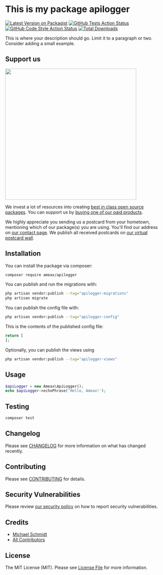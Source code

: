 # This is my package apilogger

[![Latest Version on Packagist](https://img.shields.io/packagist/v/ameax/apilogger.svg?style=flat-square)](https://packagist.org/packages/ameax/apilogger)
[![GitHub Tests Action Status](https://img.shields.io/github/actions/workflow/status/ameax/apilogger/run-tests.yml?branch=main&label=tests&style=flat-square)](https://github.com/ameax/apilogger/actions?query=workflow%3Arun-tests+branch%3Amain)
[![GitHub Code Style Action Status](https://img.shields.io/github/actions/workflow/status/ameax/apilogger/fix-php-code-style-issues.yml?branch=main&label=code%20style&style=flat-square)](https://github.com/ameax/apilogger/actions?query=workflow%3A"Fix+PHP+code+style+issues"+branch%3Amain)
[![Total Downloads](https://img.shields.io/packagist/dt/ameax/apilogger.svg?style=flat-square)](https://packagist.org/packages/ameax/apilogger)

This is where your description should go. Limit it to a paragraph or two. Consider adding a small example.

## Support us

[<img src="https://github-ads.s3.eu-central-1.amazonaws.com/apilogger.jpg?t=1" width="419px" />](https://spatie.be/github-ad-click/apilogger)

We invest a lot of resources into creating [best in class open source packages](https://spatie.be/open-source). You can support us by [buying one of our paid products](https://spatie.be/open-source/support-us).

We highly appreciate you sending us a postcard from your hometown, mentioning which of our package(s) you are using. You'll find our address on [our contact page](https://spatie.be/about-us). We publish all received postcards on [our virtual postcard wall](https://spatie.be/open-source/postcards).

## Installation

You can install the package via composer:

```bash
composer require ameax/apilogger
```

You can publish and run the migrations with:

```bash
php artisan vendor:publish --tag="apilogger-migrations"
php artisan migrate
```

You can publish the config file with:

```bash
php artisan vendor:publish --tag="apilogger-config"
```

This is the contents of the published config file:

```php
return [
];
```

Optionally, you can publish the views using

```bash
php artisan vendor:publish --tag="apilogger-views"
```

## Usage

```php
$apiLogger = new Ameax\ApiLogger();
echo $apiLogger->echoPhrase('Hello, Ameax!');
```

## Testing

```bash
composer test
```

## Changelog

Please see [CHANGELOG](CHANGELOG.md) for more information on what has changed recently.

## Contributing

Please see [CONTRIBUTING](CONTRIBUTING.md) for details.

## Security Vulnerabilities

Please review [our security policy](../../security/policy) on how to report security vulnerabilities.

## Credits

- [Michael Schmidt](https://github.com/69188126+ms-aranes)
- [All Contributors](../../contributors)

## License

The MIT License (MIT). Please see [License File](LICENSE.md) for more information.
